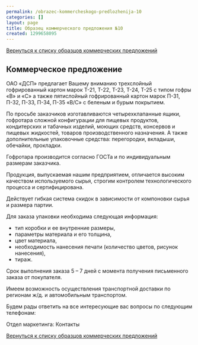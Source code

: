 ```yaml
---
permalink: /obrazec-kommercheskogo-predlozhenija-10
categories: []
layout: page
title: Образец коммерческого предложения №10
created: 1299658095
---
```

[Вернуться к списку образцов коммерческих предложений][_ _ _ _]

## Коммерческое предложение ##

ОАО «ДСП» предлагает Вашему вниманию трехслойный гофрированный картон марок Т-21, Т-22, Т-23, Т-24, Т-25 с типом гофры «В» и «С» а также пятислойный гофрированный картон марок П-31, П-32, П-33, П-34, П-35 «В/С» с беленым и бурым покрытием.

По просьбе заказчиков изготавливаются четырехклапанные ящики, гофротара сложной конфигурации для пищевых продуктов, кондитерских и табачных изделий, моющих средств, консервов и пищевых жидкостей, товаров производственного назначения. А также дополнительные упаковочные средства: перегородки, вкладыши, обечайки, прокладки.

Гофротара производится согласно ГОСТа и по индивидуальным размерам заказчика.

Продукция, выпускаемая нашим предприятием, отличается высоким качеством используемого сырья, строгим контролем технологического процесса и сертифицирована.

Действует гибкая система скидок в зависимости от компоновки сырья и размера партии.

Для заказа упаковки необходима следующая информация:

 *  тип коробки и ее внутренние размеры,
 *  параметры материала и его толщина,
 *  цвет материала,
 *  необходимость нанесения печати (количество цветов, рисунок нанесения),
 *  тираж.

Срок выполнения заказа 5 – 7 дней с момента получения письменного заказа от покупателя.

Имеем возможность осуществления транспортной доставки по регионам ж/д. и автомобильным транспортом.

Будем рады ответить на все интересующие вас вопросы по следующим телефонам:

Отдел маркетинга: Контакты

[Вернуться к списку образцов коммерческих предложений][_ _ _ _]


[_ _ _ _]: http://www.business101.ru/article/%D0%BE%D0%B1%D1%80%D0%B0%D0%B7%D0%B5%D1%86-%D0%BA%D0%BE%D0%BC%D0%BC%D0%B5%D1%80%D1%87%D0%B5%D1%81%D0%BA%D0%BE%D0%B5-%D0%BF%D1%80%D0%B5%D0%B4%D0%BB%D0%BE%D0%B6%D0%B5%D0%BD%D0%B8%D0%B5
